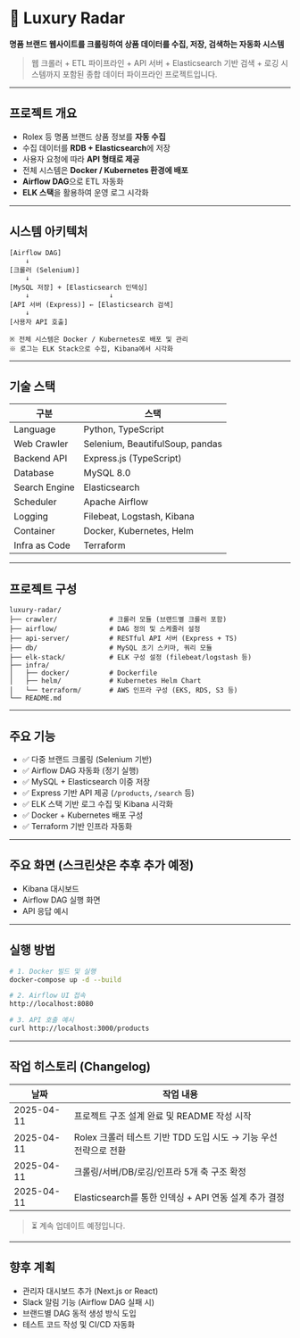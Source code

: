 
# 💎 Luxury Radar

**명품 브랜드 웹사이트를 크롤링하여 상품 데이터를 수집, 저장, 검색하는 자동화 시스템**

> 웹 크롤러 + ETL 파이프라인 + API 서버 + Elasticsearch 기반 검색 + 로깅 시스템까지 포함된 종합 데이터 파이프라인 프로젝트입니다.

---

## 프로젝트 개요

- Rolex 등 명품 브랜드 상품 정보를 **자동 수집**
- 수집 데이터를 **RDB + Elasticsearch**에 저장
- 사용자 요청에 따라 **API 형태로 제공**
- 전체 시스템은 **Docker / Kubernetes 환경에 배포**
- **Airflow DAG**으로 ETL 자동화
- **ELK 스택**을 활용하여 운영 로그 시각화

---

## 시스템 아키텍처

```
[Airflow DAG]
    ↓
[크롤러 (Selenium)]
    ↓
[MySQL 저장] + [Elasticsearch 인덱싱]
    ↓                    ↓
[API 서버 (Express)] ← [Elasticsearch 검색]
    ↓
[사용자 API 호출]

※ 전체 시스템은 Docker / Kubernetes로 배포 및 관리
※ 로그는 ELK Stack으로 수집, Kibana에서 시각화
```

---

## 기술 스택

| 구분         | 스택 |
|--------------|------|
| Language     | Python, TypeScript |
| Web Crawler  | Selenium, BeautifulSoup, pandas |
| Backend API  | Express.js (TypeScript) |
| Database     | MySQL 8.0 |
| Search Engine| Elasticsearch |
| Scheduler    | Apache Airflow |
| Logging      | Filebeat, Logstash, Kibana |
| Container    | Docker, Kubernetes, Helm |
| Infra as Code| Terraform |

---

## 프로젝트 구성

```
luxury-radar/
├── crawler/             # 크롤러 모듈 (브랜드별 크롤러 포함)
├── airflow/             # DAG 정의 및 스케줄러 설정
├── api-server/          # RESTful API 서버 (Express + TS)
├── db/                  # MySQL 초기 스키마, 쿼리 모듈
├── elk-stack/           # ELK 구성 설정 (filebeat/logstash 등)
├── infra/
│   ├── docker/          # Dockerfile
│   ├── helm/            # Kubernetes Helm Chart
│   └── terraform/       # AWS 인프라 구성 (EKS, RDS, S3 등)
└── README.md
```

---

## 주요 기능

- ✅ 다중 브랜드 크롤링 (Selenium 기반)
- ✅ Airflow DAG 자동화 (정기 실행)
- ✅ MySQL + Elasticsearch 이중 저장
- ✅ Express 기반 API 제공 (`/products`, `/search` 등)
- ✅ ELK 스택 기반 로그 수집 및 Kibana 시각화
- ✅ Docker + Kubernetes 배포 구성
- ✅ Terraform 기반 인프라 자동화

---

## 주요 화면 (스크린샷은 추후 추가 예정)

- Kibana 대시보드
- Airflow DAG 실행 화면
- API 응답 예시

---

## 실행 방법

```bash
# 1. Docker 빌드 및 실행
docker-compose up -d --build

# 2. Airflow UI 접속
http://localhost:8080

# 3. API 호출 예시
curl http://localhost:3000/products
```

---

## 작업 히스토리 (Changelog)

| 날짜 | 작업 내용 |
|------|-----------|
| 2025-04-11 | 프로젝트 구조 설계 완료 및 README 작성 시작 |
| 2025-04-11 | Rolex 크롤러 테스트 기반 TDD 도입 시도 → 기능 우선 전략으로 전환 |
| 2025-04-11 | 크롤링/서버/DB/로깅/인프라 5개 축 구조 확정 |
| 2025-04-11 | Elasticsearch를 통한 인덱싱 + API 연동 설계 추가 결정 |

> ⏳ 계속 업데이트 예정입니다.

---

## 향후 계획

- 관리자 대시보드 추가 (Next.js or React)
- Slack 알림 기능 (Airflow DAG 실패 시)
- 브랜드별 DAG 동적 생성 방식 도입
- 테스트 코드 작성 및 CI/CD 자동화
